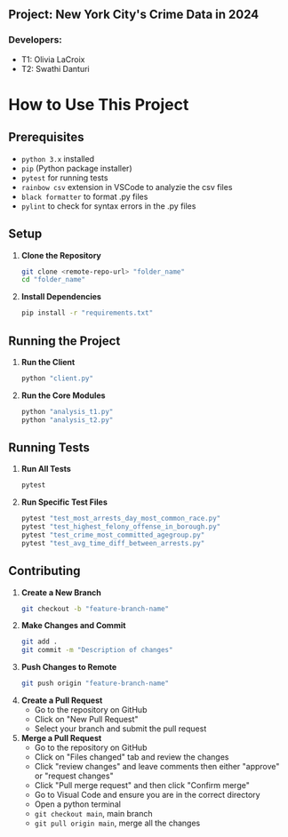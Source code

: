 ## Project: New York City's Crime Data in 2024
### Developers: 
- T1: Olivia LaCroix
- T2: Swathi Danturi

# How to Use This Project
## Prerequisites
- `python 3.x` installed
- `pip` (Python package installer)
- `pytest` for running tests
- `rainbow csv` extension in VSCode to analyzie the csv files
- `black formatter` to format .py files
- `pylint` to check for syntax errors in the .py files

## Setup
1. **Clone the Repository**
    ```sh
    git clone <remote-repo-url> "folder_name"
    cd "folder_name"
    ```
2. **Install Dependencies**
    ```sh
    pip install -r "requirements.txt"
    ```

## Running the Project
1. **Run the Client**
    ```sh
    python "client.py"
    ```
2. **Run the Core Modules**
    ```sh
    python "analysis_t1.py"
    python "analysis_t2.py"
    ```

## Running Tests
1. **Run All Tests**
    ```sh
    pytest
    ```
2. **Run Specific Test Files**
    ```sh
    pytest "test_most_arrests_day_most_common_race.py"
    pytest "test_highest_felony_offense_in_borough.py"
    pytest "test_crime_most_committed_agegroup.py"
    pytest "test_avg_time_diff_between_arrests.py"
    ```

## Contributing
1. **Create a New Branch**
    ```sh
    git checkout -b "feature-branch-name"
    ```
2. **Make Changes and Commit**
    ```sh
    git add .
    git commit -m "Description of changes"
    ```
3. **Push Changes to Remote**
    ```sh
    git push origin "feature-branch-name"
    ```
4. **Create a Pull Request**
    - Go to the repository on GitHub
    - Click on "New Pull Request"
    - Select your branch and submit the pull request
5. **Merge a Pull Request**
    - Go to the repository on GitHub
    - Click on "Files changed" tab and review the changes
    - Click "review changes" and leave comments then either "approve" or "request changes"
    - Click "Pull merge request" and then click "Confirm merge"
    - Go to Visual Code and ensure you are in the correct directory
    - Open a python terminal
    - `git checkout main`, main branch
    - `git pull origin main`, merge all the changes 
